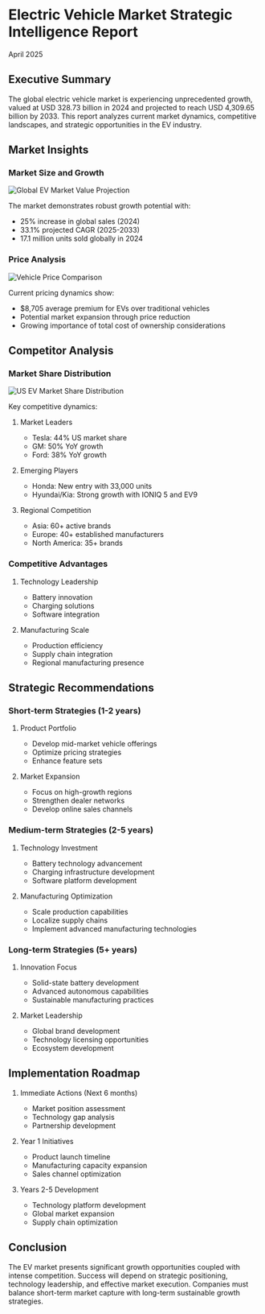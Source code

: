 # Electric Vehicle Market Strategic Intelligence Report

April 2025

## Executive Summary

The global electric vehicle market is experiencing unprecedented growth, valued at USD 328.73 billion in 2024 and projected to reach USD 4,309.65 billion by 2033. This report analyzes current market dynamics, competitive landscapes, and strategic opportunities in the EV industry.

## Market Insights

### Market Size and Growth

![Global EV Market Value Projection](https://industry-reports-plots.s3.amazonaws.com/d38c631f-a614-4142-ac13-97fc7a424991Global_EV_Market_Value_Projection.png)

The market demonstrates robust growth potential with:

- 25% increase in global sales (2024)
- 33.1% projected CAGR (2025-2033)
- 17.1 million units sold globally in 2024

### Price Analysis

![Vehicle Price Comparison](https://industry-reports-plots.s3.amazonaws.com/eea529b1-1fd1-4746-9650-32d576d6149eVehicle_Price_Comparison.png)

Current pricing dynamics show:

- $8,705 average premium for EVs over traditional vehicles
- Potential market expansion through price reduction
- Growing importance of total cost of ownership considerations

## Competitor Analysis

### Market Share Distribution

![US EV Market Share Distribution](https://industry-reports-plots.s3.amazonaws.com/7b1ee7ea-a2db-4131-a85b-c2c27608da44US_EV_Market_Share_Distribution.png)

Key competitive dynamics:

1. Market Leaders

   - Tesla: 44% US market share
   - GM: 50% YoY growth
   - Ford: 38% YoY growth

2. Emerging Players

   - Honda: New entry with 33,000 units
   - Hyundai/Kia: Strong growth with IONIQ 5 and EV9

3. Regional Competition
   - Asia: 60+ active brands
   - Europe: 40+ established manufacturers
   - North America: 35+ brands

### Competitive Advantages

1. Technology Leadership

   - Battery innovation
   - Charging solutions
   - Software integration

2. Manufacturing Scale
   - Production efficiency
   - Supply chain integration
   - Regional manufacturing presence

## Strategic Recommendations

### Short-term Strategies (1-2 years)

1. Product Portfolio

   - Develop mid-market vehicle offerings
   - Optimize pricing strategies
   - Enhance feature sets

2. Market Expansion
   - Focus on high-growth regions
   - Strengthen dealer networks
   - Develop online sales channels

### Medium-term Strategies (2-5 years)

1. Technology Investment

   - Battery technology advancement
   - Charging infrastructure development
   - Software platform development

2. Manufacturing Optimization
   - Scale production capabilities
   - Localize supply chains
   - Implement advanced manufacturing technologies

### Long-term Strategies (5+ years)

1. Innovation Focus

   - Solid-state battery development
   - Advanced autonomous capabilities
   - Sustainable manufacturing practices

2. Market Leadership
   - Global brand development
   - Technology licensing opportunities
   - Ecosystem development

## Implementation Roadmap

1. Immediate Actions (Next 6 months)

   - Market position assessment
   - Technology gap analysis
   - Partnership development

2. Year 1 Initiatives

   - Product launch timeline
   - Manufacturing capacity expansion
   - Sales channel optimization

3. Years 2-5 Development
   - Technology platform development
   - Global market expansion
   - Supply chain optimization

## Conclusion

The EV market presents significant growth opportunities coupled with intense competition. Success will depend on strategic positioning, technology leadership, and effective market execution. Companies must balance short-term market capture with long-term sustainable growth strategies.
